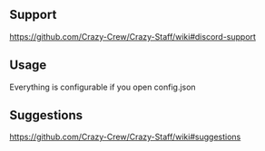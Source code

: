 ## Support
https://github.com/Crazy-Crew/Crazy-Staff/wiki#discord-support

## Usage
Everything is configurable if you open config.json

## Suggestions
https://github.com/Crazy-Crew/Crazy-Staff/wiki#suggestions
